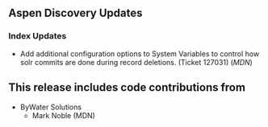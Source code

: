 ## Aspen Discovery Updates
### Index Updates
- Add additional configuration options to System Variables to control how solr commits are done during record deletions. (Ticket 127031) (*MDN*)

## This release includes code contributions from
- ByWater Solutions
  - Mark Noble (MDN)
